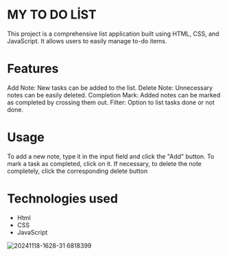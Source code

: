 # MY TO DO LİST
This project is a comprehensive list application built using HTML, CSS, and JavaScript. 
It allows users to easily manage to-do items.

# Features
Add Note: New tasks can be added to the list.
Delete Note: Unnecessary notes can be easily deleted.
Completion Mark: Added notes can be marked as completed by crossing them out.
Filter: Option to list tasks done or not done.

# Usage
To add a new note, type it in the input field and click the "Add" button.
To mark a task as completed, click on it.
If necessary, to delete the note completely, click the corresponding delete button

# Technologies used
- Html
- CSS
- JavaScript

![20241118-1628-31 6818399](https://github.com/user-attachments/assets/e885ece6-fe0a-4f1e-8438-59dfa70099e9)
